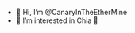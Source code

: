 - 👋 Hi, I’m @CanaryInTheEtherMine
- 👀 I’m interested in Chia 🌱

<!---
CanaryInTheEtherMine/CanaryInTheEtherMine is a ✨ special ✨ repository because its `README.md` (this file) appears on your GitHub profile.
You can click the Preview link to take a look at your changes.
--->
